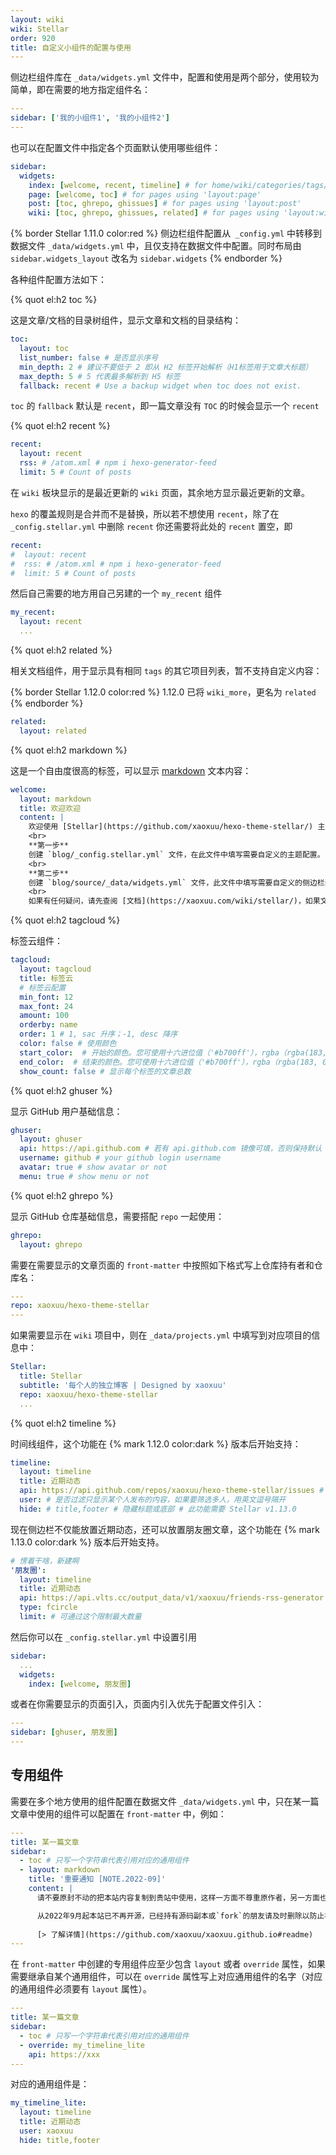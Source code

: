 ```yaml
---
layout: wiki
wiki: Stellar
order: 920
title: 自定义小组件的配置与使用
---
```


侧边栏组件库在 `_data/widgets.yml` 文件中，配置和使用是两个部分，使用较为简单，即在需要的地方指定组件名：

```yaml blog/source/_posts/xxx.md
---
sidebar: ['我的小组件1', '我的小组件2']
---
```

也可以在配置文件中指定各个页面默认使用哪些组件：

```yaml blog/_config.stellar.yml
sidebar:
  widgets:
    index: [welcome, recent, timeline] # for home/wiki/categories/tags/archives/404 pages
    page: [welcome, toc] # for pages using 'layout:page'
    post: [toc, ghrepo, ghissues] # for pages using 'layout:post'
    wiki: [toc, ghrepo, ghissues, related] # for pages using 'layout:wiki'
```

{% border Stellar 1.11.0 color:red %}
侧边栏组件配置从` _config.yml` 中转移到数据文件 `_data/widgets.yml` 中，且仅支持在数据文件中配置。同时布局由 `sidebar.widgets_layout` 改名为 `sidebar.widgets`
{% endborder %}

各种组件配置方法如下：

{% quot el:h2 toc %}

这是文章/文档的目录树组件，显示文章和文档的目录结构：

```yaml blog/source/_data/widgets.yml
toc:
  layout: toc
  list_number: false # 是否显示序号
  min_depth: 2 # 建议不要低于 2 即从 H2 标签开始解析（H1标签用于文章大标题）
  max_depth: 5 # 5 代表最多解析到 H5 标签
  fallback: recent # Use a backup widget when toc does not exist.
```

`toc` 的 `fallback` 默认是 `recent`，即一篇文章没有 `TOC` 的时候会显示一个 `recent`

{% quot el:h2 recent %}

```yaml blog/source/_data/widgets.yml
recent:
  layout: recent
  rss: # /atom.xml # npm i hexo-generator-feed
  limit: 5 # Count of posts
```

在 `wiki` 板块显示的是最近更新的 `wiki` 页面，其余地方显示最近更新的文章。

`hexo` 的覆盖规则是合并而不是替换，所以若不想使用 `recent`，除了在 `_config.stellar.yml` 中删除 `recent` 你还需要将此处的 `recent` 置空，即

```yaml blog/source/_data/widgets.yml
recent:
#  layout: recent
#  rss: # /atom.xml # npm i hexo-generator-feed
#  limit: 5 # Count of posts
```

然后自己需要的地方用自己另建的一个 `my_recent` 组件

```yaml blog/source/_data/widgets.yml
my_recent:
  layout: recent
  ...
```

{% quot el:h2 related %}

相关文档组件，用于显示具有相同 `tags` 的其它项目列表，暂不支持自定义内容：

{% border Stellar 1.12.0 color:red %}
1.12.0 已将 `wiki_more`，更名为 `related`
{% endborder %}

```yaml blog/source/_data/widgets.yml
related:
  layout: related
```

{% quot el:h2 markdown %}

这是一个自由度很高的标签，可以显示 [markdown](https://docs.github.com/cn/get-started/writing-on-github/getting-started-with-writing-and-formatting-on-github/basic-writing-and-formatting-syntax) 文本内容：

```yaml blog/source/_data/widgets.yml
welcome:
  layout: markdown
  title: 欢迎欢迎
  content: |
    欢迎使用 [Stellar](https://github.com/xaoxuu/hexo-theme-stellar/) 主题，下面是您的入门指南，祝您使用愉快！
    <br>
    **第一步**
    创建 `blog/_config.stellar.yml` 文件，在此文件中填写需要自定义的主题配置。
    <br>
    **第二步**
    创建 `blog/source/_data/widgets.yml` 文件，此文件中填写需要自定义的侧边栏组件，例如 `welcome` 组件。
    <br>
    如果有任何疑问，请先查阅 [文档](https://xaoxuu.com/wiki/stellar/)，如果文档中没有提供，请提 [issue](https://github.com/xaoxuu/hexo-theme-stellar/issues/) 向开发中询问。
```

{% quot el:h2 tagcloud %}

标签云组件：

```yaml blog/source/_data/widgets.yml
tagcloud:
  layout: tagcloud
  title: 标签云
  # 标签云配置
  min_font: 12
  max_font: 24
  amount: 100
  orderby: name
  order: 1 # 1, sac 升序；-1, desc 降序
  color: false # 使用颜色
  start_color:  # 开始的颜色。您可使用十六进位值（'#b700ff'），rgba（rgba(183, 0, 255, 1)），hsla（hsla(283, 100%, 50%, 1)）或 颜色关键字。此变量仅在 color 参数开启时才有用。
  end_color:  # 结束的颜色。您可使用十六进位值（'#b700ff'），rgba（rgba(183, 0, 255, 1)），hsla（hsla(283, 100%, 50%, 1)）或 颜色关键字。此变量仅在 color 参数开启时才有用。
  show_count: false # 显示每个标签的文章总数
```

{% quot el:h2 ghuser %}

显示 GitHub 用户基础信息：

```yaml blog/source/_data/widgets.yml
ghuser:
  layout: ghuser
  api: https://api.github.com # 若有 api.github.com 镜像可填，否则保持默认
  username: github # your github login username
  avatar: true # show avatar or not
  menu: true # show menu or not
```

{% quot el:h2 ghrepo %}

显示 GitHub 仓库基础信息，需要搭配 `repo` 一起使用：

```yaml blog/source/_data/widgets.yml
ghrepo:
  layout: ghrepo
```

需要在需要显示的文章页面的 `front-matter` 中按照如下格式写上仓库持有者和仓库名：

```yaml blog/source/_posts/xxx.md
---
repo: xaoxuu/hexo-theme-stellar
---
```

如果需要显示在 `wiki` 项目中，则在 `_data/projects.yml` 中填写到对应项目的信息中：

```yaml blog/source/_data/projects.yml
Stellar:
  title: Stellar
  subtitle: '每个人的独立博客 | Designed by xaoxuu'
  repo: xaoxuu/hexo-theme-stellar
  ...
```

{% quot el:h2 timeline %}

时间线组件，这个功能在 {% mark 1.12.0 color:dark %} 版本后开始支持：

```yaml blog/source/_data/widgets.yml
timeline:
  layout: timeline
  title: 近期动态
  api: https://api.github.com/repos/xaoxuu/hexo-theme-stellar/issues # 若你想限制数量，在api链接后面加上?per_page=1指限制为1条
  user: # 是否过滤只显示某个人发布的内容，如果要筛选多人，用英文逗号隔开
  hide: # title,footer # 隐藏标题或底部 # 此功能需要 Stellar v1.13.0
```

现在侧边栏不仅能放置近期动态，还可以放置朋友圈文章，这个功能在 {% mark 1.13.0 color:dark %} 版本后开始支持。

```yaml blog/source/_data/widgets.yml
# 愣着干啥，新建啊
'朋友圈':
  layout: timeline
  title: 近期动态
  api: https://api.vlts.cc/output_data/v1/xaoxuu/friends-rss-generator # 你的朋友圈数据文件地址
  type: fcircle
  limit: # 可通过这个限制最大数量
```

然后你可以在 `_config.stellar.yml` 中设置引用

```yaml blog/_config.stellar.yml
sidebar:
  ...
  widgets:
    index: [welcome, 朋友圈]
```

或者在你需要显示的页面引入，页面内引入优先于配置文件引入：

```yaml blog/source/_posts/xxx.md
---
sidebar: [ghuser, 朋友圈]
---
```

## 专用组件

需要在多个地方使用的组件配置在数据文件 `_data/widgets.yml` 中，只在某一篇文章中使用的组件可以配置在 `front-matter` 中，例如：

```yaml blog/source/_posts/xxx.md
---
title: 某一篇文章
sidebar:
  - toc # 只写一个字符串代表引用对应的通用组件
  - layout: markdown
    title: '重要通知 [NOTE.2022-09]'
    content: |
      请不要原封不动的把本站内容复制到贵站中使用，这样一方面不尊重原作者，另一方面也会因为存在大量重复内容影响贵站收录甚至降权。

      从2022年9月起本站已不再开源，已经持有源码副本或`fork`的朋友请及时删除以防止被他人恶意搬运的情况继续发生。
      
      [> 了解详情](https://github.com/xaoxuu/xaoxuu.github.io#readme)
---
```

在 `front-matter` 中创建的专用组件应至少包含 `layout` 或者 `override` 属性，如果需要继承自某个通用组件，可以在 `override` 属性写上对应通用组件的名字（对应的通用组件必须要有 `layout` 属性）。

```yaml blog/source/_posts/xxx.md
---
title: 某一篇文章
sidebar:
  - toc # 只写一个字符串代表引用对应的通用组件
  - override: my_timeline_lite
    api: https://xxx
---
```

对应的通用组件是：

```yaml blog/source/_data/widgets.yml
my_timeline_lite:
  layout: timeline
  title: 近期动态
  user: xaoxuu
  hide: title,footer
```